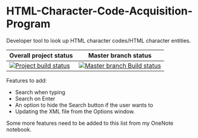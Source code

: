 # HTML-Character-Code-Acquisition-Program
Developer tool to look up HTML character codes/HTML character entities.

| Overall project status | Master branch status |
|------------------------------------------------------------------------|----------------------------|
| [![Project build status](https://ci.appveyor.com/api/projects/status/qekkf6yq173eybn4?svg=true)](https://ci.appveyor.com/project/DrewNaylor/html-character-code-acquisition-program) | [![Master branch Build status](https://ci.appveyor.com/api/projects/status/qekkf6yq173eybn4/branch/master?svg=true)](https://ci.appveyor.com/project/DrewNaylor/html-character-code-acquisition-program/branch/master) |

Features to add:

- Search when typing
- Search on Enter
- An option to hide the Search button if the user wants to
- Updating the XML file from the Options window.

Some more features need to be added to this list from my OneNote notebook.
